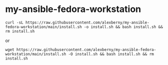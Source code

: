 # my-ansible-fedora-workstation

`curl -sL https://raw.githubusercontent.com/alexberny/my-ansible-fedora-workstation/main/install.sh -o install.sh && bash install.sh && rm install.sh`

or

`wget https://raw.githubusercontent.com/alexberny/my-ansible-fedora-workstation/main/install.sh -O install.sh && bash install.sh && rm install.sh`
